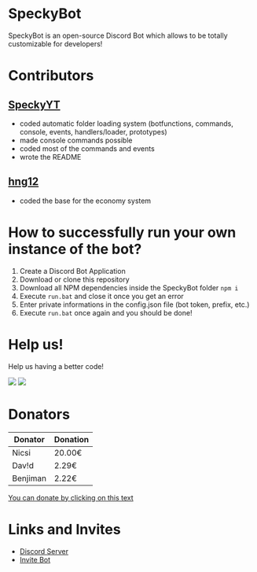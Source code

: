 # SpeckyBot
 
SpeckyBot is an open-source Discord Bot which allows to be totally customizable for developers!

# Contributors

## [SpeckyYT](https://github.com/SpeckyYT)
- coded automatic folder loading system (botfunctions, commands, console, events, handlers/loader, prototypes)
- made console commands possible
- coded most of the commands and events
- wrote the README

## [hng12](https://github.com/hng12)
- coded the base for the economy system

# How to successfully run your own instance of the bot?

1. Create a Discord Bot Application
2. Download or clone this repository
3. Download all NPM dependencies inside the SpeckyBot folder `npm i`
4. Execute `run.bat` and close it once you get an error
5. Enter private informations in the config.json file (bot token, prefix, etc.)
6. Execute `run.bat` once again and you should be done!

# Help us!

Help us having a better code!

![](https://www.code-inspector.com/project/14889/score/svg)
![](https://www.code-inspector.com/project/14889/status/svg)

# Donators

<!---donators--->
| Donator | Donation |
|-|-|
| Nicsi | 20.00€ |
| Dav!d | 2.29€ |
| Benjiman | 2.22€ |
<!---donators--->

[You can donate by clicking on this text](https://www.paypal.me/speckyy)

# Links and Invites

- [Discord Server](https://discord.gg/4EecFku)
- [Invite Bot](https://discordapp.com/api/oauth2/authorize?client_id=398157933315227649&permissions=2147483135&scope=bot)
